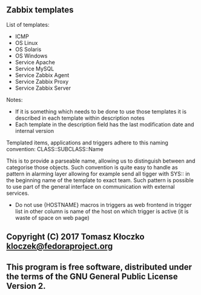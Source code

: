## Zabbix templates

List of templates:
- ICMP
- OS Linux
- OS Solaris
- OS Windows
- Service Apache
- Service MySQL
- Service Zabbix Agent
- Service Zabbix Proxy
- Service Zabbix Server

Notes:
* If it is something which needs to be done to use those templates it is described in each template within description notes
* Each template in the description field has the last modification date and internal version

Templated items, applications and triggers adhere to this naming convention:
CLASS::SUBCLASS::Name

This is to provide a parseable name, allowing us to distinguish between and categorise those objects.
Such convention is quite easy to handle as pattern in alarming layer allowing for example send all tigger with SYS:: in the beginning name of the template to exact team.
Such pattern is possible to use part of the general interface on communication with external services.

* Do not use {HOSTNAME} macros in triggers as web frontend in trigger list in other column is name of the host on which trigger is active (it is waste of space on web page)
 
## Copyright (C) 2017 Tomasz Kłoczko <kloczek@fedoraproject.org>

## This program is free software, distributed under the terms of the GNU General Public License Version 2.
